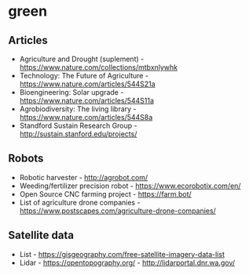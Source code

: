 # green

## Articles
- Agriculture and Drought (suplement) - https://www.nature.com/collections/mtbxnlywhk
- Technology: The Future of Agriculture - https://www.nature.com/articles/544S21a
- Bioengineering: Solar upgrade - https://www.nature.com/articles/544S11a
- Agrobiodiversity: The living library - https://www.nature.com/articles/544S8a
- Standford Sustain Research Group - http://sustain.stanford.edu/projects/


## Robots
- Robotic harvester - http://agrobot.com/
- Weeding/fertilizer precision robot - https://www.ecorobotix.com/en/
- Open Source CNC farming project - https://farm.bot/
- List of agriculture drone companies - https://www.postscapes.com/agriculture-drone-companies/

## Satellite data
- List - https://gisgeography.com/free-satellite-imagery-data-list
- Lidar - https://opentopography.org/ - http://lidarportal.dnr.wa.gov/
